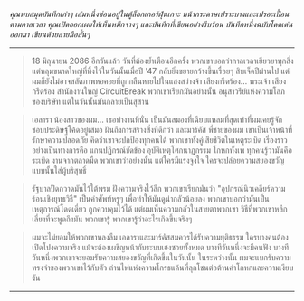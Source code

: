 _คุณพบสมุดบันทึกเก่าๆ เล่มหนึ่งซ่อนอยู่ในตู้ล็อกเกอร์ฝุ่นเกาะ หน้ากระดาษเปราะบางและเปรอะเปื้อนตามกาลเวลา คุณเปิดออกเผยให้เห็นหมึกจางๆ และบันทึกที่เขียนอย่างรีบร้อน บันทึกหนึ่งฉบับโดดเด่นออกมา เขียนด้วยลายมือสั่นๆ_

---

> 18 มิถุนายน 2086 อีกวันแล้ว วันที่ต้องย้ำเตือนอีกครั้ง พวกเขาบอกว่ากาลเวลาเยียวยาทุกสิ่ง แต่หลุมขนาดใหญ่ที่ทิ้งไว้ในวันนั้นเมื่อปี '47 กลับยิ่งขยายกว้างขึ้นเรื่อยๆ สิบเจ็ดปีผ่านไป แต่ผมก็ยังไม่อาจสลัดภาพหอคอยที่ถูกกลืนหายไปในแสงสว่างจ้า เสียงกรีดร้อง... พระเจ้า เสียงกรีดร้อง สำนักงานใหญ่ CircuitBreak พวกเขาเรียกมันอย่างนั้น อนุสาวรีย์แห่งความโลภของบริษัท แต่ในวันนั้นมันกลายเป็นสุสาน

> เอลารา น้องสาวของผม... เธอทำงานที่นั่น เป็นมันสมองที่เฉียบแหลมที่สุดเท่าที่ผมเคยรู้จัก ชอบประดิษฐ์โค้ดอยู่เสมอ ฝันถึงการสร้างสิ่งที่ดีกว่า และมาร์คัส พี่ชายของผม เขาเป็นเจ้าหน้าที่รักษาความปลอดภัย คิดว่าเขาจะปกป้องทุกคนได้ พวกเขาทั้งคู่เสียชีวิตในเหตุระเบิด เรื่องราวอย่างเป็นทางการคือ แกนปฏิกรณ์ขัดข้อง อุบัติเหตุโศกนาฏกรรม โกหกทั้งเพ ทุกคนรู้ว่ามันคือระเบิด งานจากตลาดมืด พวกเขาว่าอย่างนั้น แต่ใครมีแรงจูงใจ ใครจะปล่อยความสยองขวัญแบบนั้นใส่ผู้บริสุทธิ์

> รัฐบาลปัดกวาดมันไว้ใต้พรม ฝังความจริงไว้ลึก พวกเขาเรียกมันว่า "อุปกรณ์นิวเคลียร์ความร้อนเชิงยุทธวิธี" เป็นคำศัพท์หรูๆ เพื่อทำให้มันดูน่ากลัวน้อยลง พวกเขาบอกว่ามันเป็นเหตุการณ์โดดเดี่ยว ถูกควบคุมไว้ได้ แต่ผมเห็นความกลัวในสายตาพวกเขา วิธีที่พวกเขาหลีกเลี่ยงที่จะพูดถึงมัน พวกเขารู้ พวกเขารู้ว่าอะไรเกิดขึ้นจริงๆ

> ผมจะไม่ยอมให้พวกเขาหลงลืม เอลาราและมาร์คัสสมควรได้รับความยุติธรรม ใครบางคนต้องเปิดโปงความจริง แม้จะต้องเผชิญหน้ากับระบบเฮงซวยทั้งหมด บางทีวันหนึ่งจะมีคนฟัง บางทีวันหนึ่งพวกเขาจะยอมรับความสยองขวัญที่เกิดขึ้นในวันนั้น ในระหว่างนั้น ผมจะแบกรับความทรงจำของพวกเขาไว้กับตัว ถ่านไฟแห่งความโกรธแค้นที่ลุกโชนต่อต้านคำโกหกและความเงียบงัน

---

